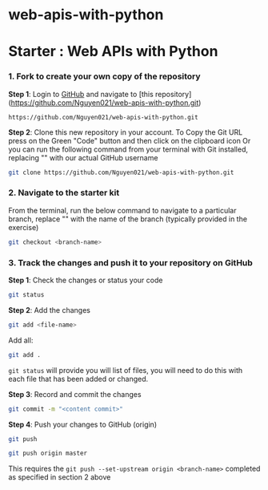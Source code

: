 # web-apis-with-python


# Starter : Web APIs with Python


### 1. Fork to create your own copy of the repository

**Step 1**: Login to [GitHub](https://github.com) and navigate to [this repository] (https://github.com/Nguyen021/web-apis-with-python.git)

```link
https://github.com/Nguyen021/web-apis-with-python.git
```


**Step 2**: Clone this new repository in your account. To Copy the Git URL press on the Green "Code" button and then click on the clipboard icon 
Or you can run the following command from your terminal with Git installed, replacing "<myUserName>" with our actual GitHub username

```bash
git clone https://github.com/Nguyen021/web-apis-with-python.git
```

### 2. Navigate to the starter kit

From the terminal, run the below command to navigate to a particular branch, replace "<branch-name>" with the name of the branch (typically provided in the exercise)

```bash
git checkout <branch-name>
```


### 3. Track the changes and push it to your repository on GitHub



**Step 1**: Check the changes or status your code

```bash
git status
```


**Step 2**: Add the changes

```bash
git add <file-name>
```
Add all:
```bash
git add .
```
`git status` will provide you will list of files, you will need to do this with each file that has been added or changed.

**Step 3**: Record and commit the changes

```bash
git commit -m "<content commit>"
```

**Step 4**: Push your changes to GitHub (origin)

```bash
git push
```

```bash
git push origin master
```

This requires the `git push --set-upstream origin <branch-name>` completed as specified in section 2 above
